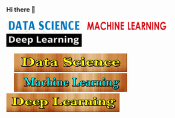 ### Hi there 👋
[![Website](https://github.com/amark720/Amar-kumar/blob/master/ScreenShots/Data%20Science%20icon.png)](https://datahunger.blogspot.com/)
[![Website](https://github.com/amark720/Amar-kumar/blob/master/ScreenShots/ML%20icon.png)](https://datahunger.blogspot.com/)
[![Website](https://github.com/amark720/Amar-kumar/blob/master/ScreenShots/Deep%20Learning%20icon.png)](https://datahunger.blogspot.com/)

<img src="https://github.com/amark720/Amar-kumar/blob/master/ScreenShots/DS.jpg" width=300 height=50 hspace="20">  <img src="https://github.com/amark720/Amar-kumar/blob/master/ScreenShots/ML.jpg" width=300 height=50 hspace="20">  <img src="https://github.com/amark720/Amar-kumar/blob/master/ScreenShots/DL1.jpg" width=300 height=50>
<!--
**amark720/amark720** is a ✨ _special_ ✨ repository because its `README.md` (this file) appears on your GitHub profile.

Here are some ideas to get you started:

- 🔭 I’m currently working on ...
- 🌱 I’m currently learning ...
- 👯 I’m looking to collaborate on ...
- 🤔 I’m looking for help with ...
- 💬 Ask me about ...
- 📫 How to reach me: ...
- 😄 Pronouns: ...
- ⚡ Fun fact: ...
-->

